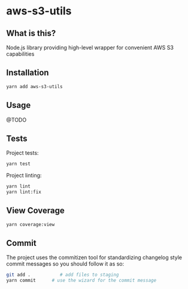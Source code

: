 # aws-s3-utils

## What is this?

Node.js library providing high-level wrapper for convenient AWS S3 capabilities

## Installation

```bash
yarn add aws-s3-utils
```

## Usage

@TODO

## Tests

Project tests:

```bash
yarn test
```

Project linting:

```bash
yarn lint
yarn lint:fix
```

## View Coverage

```bash
yarn coverage:view
```

## Commit

The project uses the commitizen tool for standardizing changelog style commit
messages so you should follow it as so:

```bash
git add .           # add files to staging
yarn commit      # use the wizard for the commit message
```
